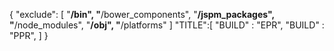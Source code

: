 {
  "exclude": [
    "**/bin",
    "**/bower_components",
    "**/jspm_packages",
    "**/node_modules",
    "**/obj",
    "**/platforms"
  ]
  "TITLE":[
  "BUILD" : "EPR",
  "BUILD" : "PPR",
  ]
}